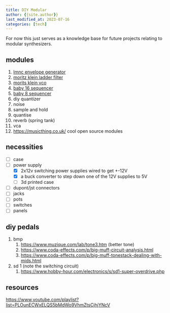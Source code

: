 ```yaml
---
title: DIY Modular
author: {{site.author}}
last_modified_at: 2023-07-16
categories: [tech]
---
```

For now this just serves as a knowledge base for future projects relating to modular synthesizers.

## modules

1. [lmnc envelope generator](https://www.lookmumnocomputer.com/simple-envelope-generator)
1. [moritz klein ladder filter](https://www.youtube.com/watch?v=jvNNgUl3al0)
1. [morits klein vco](https://www.youtube.com/watch?v=QBatvo8bCa4&list=PLHeL0JWdJLvTuGCyC3qvx0RM39YvopVQN)
1. [baby 16 sequencer](http://guitar-fx-layouts.42897.x6.nabble.com/Baby-8-Sequencer-LED-driver-td26665.html)
1. [baby 8 sequencer](https://youtu.be/oPBbOPSpMqs)
1. diy quantizer
1. noise
1. sample and hold
1. quantise
1. reverb (spring tank)
1. vca
1. <https://musicthing.co.uk/> cool open source modules

## necessities

- [ ] case
- [ ] power supply
  - [x] 2x12v switching power supplies wired to get +-12V
  - [x] a buck converter to step down one of the 12V supplies to 5V
  - [ ] 3d printed case
- [ ] dupont/jst connectors
- [ ] jacks
- [ ] pots
- [ ] switches
- [ ] panels

## diy pedals

1. bmp
   1. <https://www.muzique.com/lab/tone3.htm> (better tone)
   1. <https://www.coda-effects.com/p/big-muff-circuit-analysis.html>
   1. <https://www.coda-effects.com/p/big-muff-tonestack-dealing-with-mids.html>
1. sd 1 (note the switching circuit)
   1. <https://www.hobby-hour.com/electronics/s/sd1-super-overdrive.php>

## resources

<https://www.youtube.com/playlist?list=PLOunECWxELQS5bMdWo9VhmZtsCjhjYNcV>
